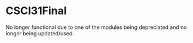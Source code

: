 # CSCI31Final
No longer functional due to one of the modules being depreciated and no longer being updated/used.